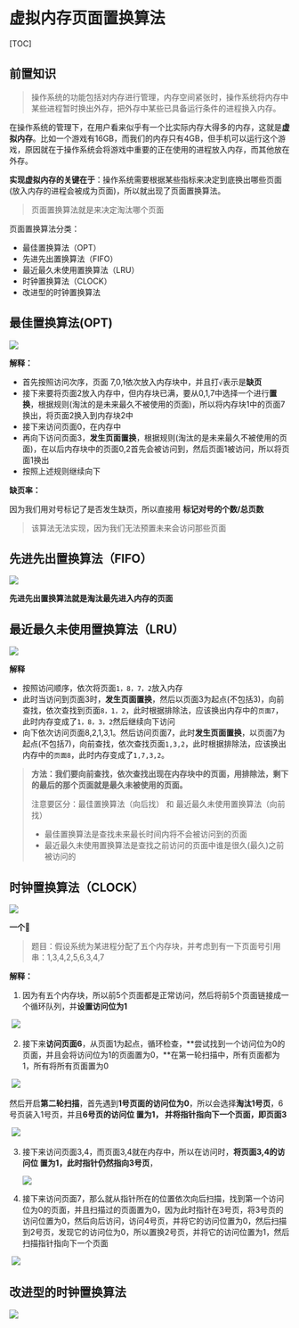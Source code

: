 # 虚拟内存页面置换算法

[TOC]



## 前置知识

> 操作系统的功能包括对内存进行管理，内存空间紧张时，操作系统将内存中某些进程暂时换出外存，把外存中某些已具备运行条件的进程换入内存。

在操作系统的管理下，在用户看来似乎有一个比实际内存大得多的内存，这就是**虚拟内存**。比如一个游戏有16GB，而我们的内存只有4GB，但手机可以运行这个游戏，原因就在于操作系统会将游戏中重要的正在使用的进程放入内存，而其他放在外存。

**实现虚拟内存的关键在于**：操作系统需要根据某些指标来决定到底换出哪些页面(放入内存的进程会被成为页面)，所以就出现了页面置换算法。

> 页面置换算法就是来决定淘汰哪个页面

页面置换算法分类：

- 最佳置换算法（OPT）
- 先进先出置换算法（FIFO）
- 最近最久未使用置换算法（LRU）
- 时钟置换算法（CLOCK）
- 改进型的时钟置换算法



## 最佳置换算法(OPT)

![](./内存/最佳置换.jpg)

**解释：**

- 首先按照访问次序，页面 7,0,1依次放入内存块中，并且打`√`表示是**缺页**
- 接下来要将页面2放入内存中，但内存块已满，要从0,1,7中选择一个进行**置换**，根据规则(淘汰的是未来最久不被使用的页面)，所以将内存块1中的页面7换出，将页面2换入到内存块2中
- 接下来访问页面0，在内存中
- 再向下访问页面3，**发生页面置换**，根据规则(淘汰的是未来最久不被使用的页面)，在以后内存块中的页面0,2首先会被访问到，然后页面1被访问，所以将页面1换出
- 按照上述规则继续向下



**缺页率：**

因为我们用对号标记了是否发生缺页，所以直接用 **标记对号的个数/总页数**



> 该算法无法实现，因为我们无法预置未来会访问那些页面





## 先进先出置换算法（FIFO）

![](./内存/先进先出.jpg)

**先进先出置换算法就是淘汰最先进入内存的页面**



## 最近最久未使用置换算法（LRU）

![](./内存/最近最久.jpg)

**解释**

- 按照访问顺序，依次将页面`1，8，7，2`放入内存
- 此时当访问到页面3时，**发生页面置换**，然后以页面3为起点(不包括3)，向前查找，依次查找到页面`8，1，2`，此时根据排除法，应该换出内存中的`页面7`，此时内存变成了`1，8，3，2`然后继续向下访问
- 向下依次访问页面8,2,1,3,1。然后访问页面7，此时**发生页面置换**，以页面7为起点(不包括7)，向前查找，依次查找页面`1,3,2`，此时根据排除法，应该换出内存中的`页面8`，此时内存变成了`1,7,3,2`。



> **方法：我们要向前查找，依次查找出现在内存块中的页面，用排除法，剩下的最后的那个页面就是最久未被使用的页面。**
>
> 注意要区分：最佳置换算法（向后找） 和 最近最久未使用置换算法（向前找）
>
> - 最佳置换算法是查找未来最长时间内将不会被访问到的页面
> - 最近最久未使用置换算法是查找之前访问的页面中谁是很久(最久)之前被访问的





## 时钟置换算法（CLOCK）

![](./内存/时钟置换算法.jpg)



**一个🌰**

> 题目：假设系统为某进程分配了五个内存块，并考虑到有一下页面号引用串：1,3,4,2,5,6,3,4,7

**解释：**

1. 因为有五个内存块，所以前5个页面都是正常访问，然后将前5个页面链接成一个循环队列，并**设置访问位为1**

​	![](./页面置换算法/1.jpg)



2. 接下来**访问页面6**，从页面1为起点，循环检查，**尝试找到一个访问位为0的页面，并且会将访问位为1的页面置为0，**在第一轮扫描中，所有页面都为1，所有将所有页面置为0

​	![](./页面置换算法/2.jpg)

​	然后开启**第二轮扫描**，首先遇到**1号页面的访问位为0**，所以会选择**淘汰1号页**，6号页装入1号页，并且**6号页的访问位 置为1，	并将指针指向下一个页面，即页面3**

​	![](./页面置换算法/3.jpg)



3. 接下来访问页面3,4，而页面3,4就在内存中，所以在访问时，**将页面3,4的访问位 置为1，此时指针仍然指向3号页**，

   ![](./页面置换算法/4.jpg)



4. 接下来访问页面7，那么就从指针所在的位置依次向后扫描，找到第一个访问位为0的页面，并且扫描过的页面置为0，因为此时指针在3号页，将3号页的访问位置为0，然后向后访问，访问4号页，并将它的访问位置为0，然后扫描到2号页，发现它的访问位为0，所以置换2号页，并将它的访问位置为1，然后扫描指针指向下一个页面

​	![](./页面置换算法/5.jpg)





## 改进型的时钟置换算法

![](./内存/改进型.jpg)
